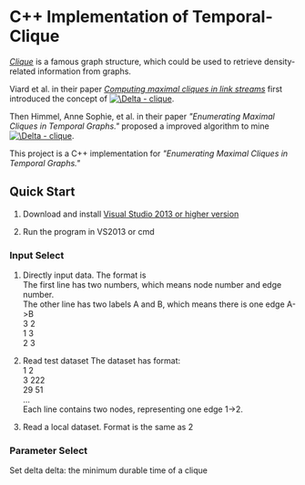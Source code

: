 # C++ Implementation of Temporal-Clique

<a href="https://en.wikipedia.org/wiki/Clique_(graph_theory)">*Clique*</a> is a famous graph structure, which could be used to retrieve density-related information from graphs. 

Viard et al. in their paper <a href="http://xueshu.baidu.com/s?wd=paperuri%3A%284991a123abacd545d865d8af3fde2718%29&filter=sc_long_sign&tn=SE_xueshusource_2kduw22v&sc_vurl=http%3A%2F%2Fwww.sciencedirect.com%2Fscience%2Farticle%2Fpii%2FS0304397515008701&ie=utf-8&sc_us=8166764464584671087">*Computing maximal cliques in link streams*</a> first introduced the concept of <a href="http://xueshu.baidu.com/s?wd=paperuri%3A%284991a123abacd545d865d8af3fde2718%29&filter=sc_long_sign&tn=SE_xueshusource_2kduw22v&sc_vurl=http%3A%2F%2Fwww.sciencedirect.com%2Fscience%2Farticle%2Fpii%2FS0304397515008701&ie=utf-8&sc_us=8166764464584671087" target="_blank"><img src="https://latex.codecogs.com/gif.latex?\inline&space;\Delta&space;-&space;clique" title="\Delta - clique" /></a>.

Then Himmel, Anne Sophie, et al. in their paper *"Enumerating Maximal Cliques in Temporal Graphs."* proposed a improved algorithm to mine <a href="http://xueshu.baidu.com/s?wd=paperuri%3A%284991a123abacd545d865d8af3fde2718%29&filter=sc_long_sign&tn=SE_xueshusource_2kduw22v&sc_vurl=http%3A%2F%2Fwww.sciencedirect.com%2Fscience%2Farticle%2Fpii%2FS0304397515008701&ie=utf-8&sc_us=8166764464584671087" target="_blank"><img src="https://latex.codecogs.com/gif.latex?\inline&space;\Delta&space;-&space;clique" title="\Delta - clique" /></a>.

This project is a C++ implementation for *"Enumerating Maximal Cliques in Temporal Graphs."*

## Quick Start
1. Download and install <a href="https://www.visualstudio.com/downloads/">Visual Studio 2013 or higher version</a>

2. Run the program in VS2013 or cmd

### Input Select
1. Directly input data. The format is  
The first line has two numbers, which means node number and edge number.  
The other line has two labels A and B, which means there is one edge A->B  
3 2  
1 3  
2 3  
      
2. Read test dataset
The dataset has format:   
1     2    
3     222  
29    51  
...  
Each line contains two nodes, representing one edge 1->2.  
  
3. Read a local dataset. Format is the same as 2  

### Parameter Select
Set delta
delta: the minimum durable time of a clique
